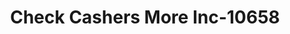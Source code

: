 ---
f_zip-code: 39180
f_state-code: MS
title: Check Cashers More Inc-10658
f_phone: 601-638-7848
f_city-only: Vicksburg
f_address: 3427 Halls Ferry Rd Ste A Vicksburg
f_location-unique-id: '10658'
slug: check-cashers-more-inc-10658
updated-on: '2024-05-30T13:46:58.046Z'
created-on: '2024-05-30T13:36:59.803Z'
published-on: '2024-05-30T13:54:32.469Z'
f_city-state: cms/city/vicksburg-ms.md
f_company: cms/company/check-cashers-more-inc.md
f_state: cms/state/mississippi.md
layout: '[payday-loan].html'
tags: payday-loan
---